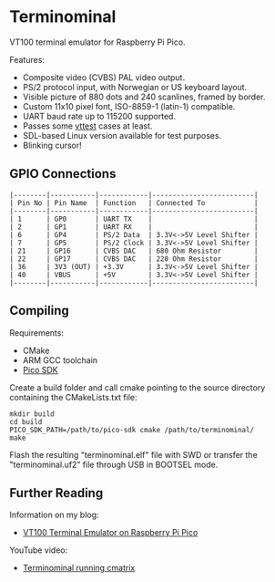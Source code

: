 # Terminominal
VT100 terminal emulator for Raspberry Pi Pico.

Features:
* Composite video (CVBS) PAL video output.
* PS/2 protocol input, with Norwegian or US keyboard layout.
* Visible picture of 880 dots and 240 scanlines, framed by border.
* Custom 11x10 pixel font, ISO-8859-1 (latin-1) compatible.
* UART baud rate up to 115200 supported.
* Passes some [vttest](https://invisible-island.net/vttest/) cases at least.
* SDL-based Linux version available for test purposes.
* Blinking cursor!

## GPIO Connections
```
|--------|-----------|------------|-------------------------|
| Pin No | Pin Name  | Function   | Connected To            |
|--------|-----------|------------|-------------------------|
| 1      | GP0       | UART TX    |                         |
| 2      | GP1       | UART RX    |                         |
| 6      | GP4       | PS/2 Data  | 3.3V<->5V Level Shifter |
| 7      | GP5       | PS/2 Clock | 3.3V<->5V Level Shifter |
| 21     | GP16      | CVBS DAC   | 680 Ohm Resistor        |
| 22     | GP17      | CVBS DAC   | 220 Ohm Resistor        |
| 36     | 3V3 (OUT) | +3.3V      | 3.3V<->5V Level Shifter |
| 40     | VBUS      | +5V        | 3.3V<->5V Level Shifter |
|--------|-----------|------------|-------------------------|
```

## Compiling
Requirements:
* CMake
* ARM GCC toolchain
* [Pico SDK](https://github.com/raspberrypi/pico-sdk)

Create a build folder and call cmake pointing to the source directory containing the CMakeLists.txt file:
```
mkdir build
cd build
PICO_SDK_PATH=/path/to/pico-sdk cmake /path/to/terminominal/
make
```

Flash the resulting "terminominal.elf" file with SWD or transfer the "terminominal.uf2" file through USB in BOOTSEL mode.

## Further Reading
Information on my blog:
* [VT100 Terminal Emulator on Raspberry Pi Pico](https://kobolt.github.io/article-198.html)

YouTube video:
* [Terminominal running cmatrix](https://www.youtube.com/watch?v=movhRMJprEs)

